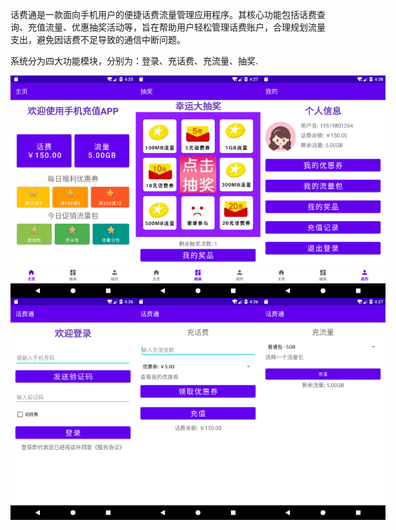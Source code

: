 话费通是一款面向手机用户的便捷话费流量管理应用程序。其核心功能包括话费查询、充值流量、优惠抽奖活动等，旨在帮助用户轻松管理话费账户，合理规划流量支出，避免因话费不足导致的通信中断问题。

系统分为四大功能模块，分别为：登录、充话费、充流量、抽奖.
<div style="display: flex;">
<img src="showimage/main.png" width="200" alt="主页"/>
<img src="showimage/lottery.png" width="200" alt="抽奖"/>
<img src="showimage/mine.png" width="200" alt="我的"/>
</div>
<div style="display: flex;">
<img src="showimage/login.png" width="200" alt="登录"/>
<img src="showimage/chargefare.png" width="200" alt="充话费"/>
<img src="showimage/chargedata.png" width="200" alt="充流量"/>
</div>
